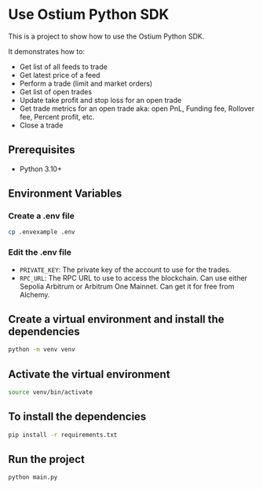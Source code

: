 # Use Ostium Python SDK

This is a project to show how to use the Ostium Python SDK.

It demonstrates how to:
- Get list of all feeds to trade
- Get latest price of a feed
- Perform a trade (limit and market orders)
- Get list of open trades
- Update take profit and stop loss for an open trade
- Get trade metrics for an open trade aka: open PnL, Funding fee, Rollover fee, Percent profit, etc.
- Close a trade


## Prerequisites

- Python 3.10+

## Environment Variables

### Create a .env file

```bash
cp .envexample .env
```

### Edit the .env file

- `PRIVATE_KEY`: The private key of the account to use for the trades.
- `RPC_URL`: The RPC URL to use to access the blockchain. Can use either Sepolia Arbitrum or Arbitrum One Mainnet. Can
get it for free from Alchemy.

## Create a virtual environment and install the dependencies

```bash
python -m venv venv 
```

## Activate the virtual environment

```bash
source venv/bin/activate
```

## To install the dependencies

```bash
pip install -r requirements.txt
```

## Run the project

```bash
python main.py
```







